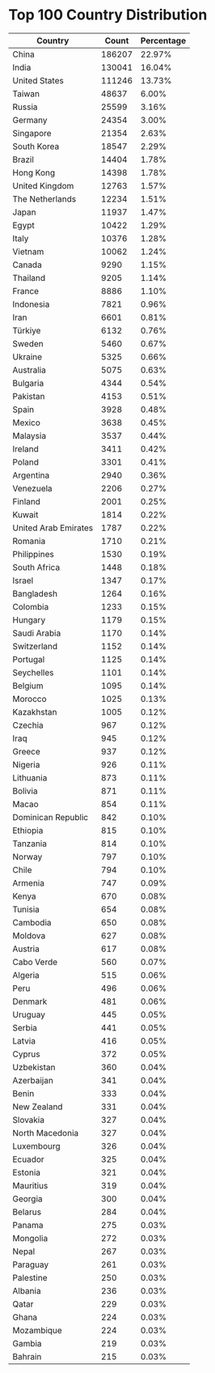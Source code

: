 # Top 100 Country Distribution
| Country | Count | Percentage |
|----|----|----|
| China | 186207 | 22.97% |
| India | 130041 | 16.04% |
| United States | 111246 | 13.73% |
| Taiwan | 48637 | 6.00% |
| Russia | 25599 | 3.16% |
| Germany | 24354 | 3.00% |
| Singapore | 21354 | 2.63% |
| South Korea | 18547 | 2.29% |
| Brazil | 14404 | 1.78% |
| Hong Kong | 14398 | 1.78% |
| United Kingdom | 12763 | 1.57% |
| The Netherlands | 12234 | 1.51% |
| Japan | 11937 | 1.47% |
| Egypt | 10422 | 1.29% |
| Italy | 10376 | 1.28% |
| Vietnam | 10062 | 1.24% |
| Canada | 9290 | 1.15% |
| Thailand | 9205 | 1.14% |
| France | 8886 | 1.10% |
| Indonesia | 7821 | 0.96% |
| Iran | 6601 | 0.81% |
| Türkiye | 6132 | 0.76% |
| Sweden | 5460 | 0.67% |
| Ukraine | 5325 | 0.66% |
| Australia | 5075 | 0.63% |
| Bulgaria | 4344 | 0.54% |
| Pakistan | 4153 | 0.51% |
| Spain | 3928 | 0.48% |
| Mexico | 3638 | 0.45% |
| Malaysia | 3537 | 0.44% |
| Ireland | 3411 | 0.42% |
| Poland | 3301 | 0.41% |
| Argentina | 2940 | 0.36% |
| Venezuela | 2206 | 0.27% |
| Finland | 2001 | 0.25% |
| Kuwait | 1814 | 0.22% |
| United Arab Emirates | 1787 | 0.22% |
| Romania | 1710 | 0.21% |
| Philippines | 1530 | 0.19% |
| South Africa | 1448 | 0.18% |
| Israel | 1347 | 0.17% |
| Bangladesh | 1264 | 0.16% |
| Colombia | 1233 | 0.15% |
| Hungary | 1179 | 0.15% |
| Saudi Arabia | 1170 | 0.14% |
| Switzerland | 1152 | 0.14% |
| Portugal | 1125 | 0.14% |
| Seychelles | 1101 | 0.14% |
| Belgium | 1095 | 0.14% |
| Morocco | 1025 | 0.13% |
| Kazakhstan | 1005 | 0.12% |
| Czechia | 967 | 0.12% |
| Iraq | 945 | 0.12% |
| Greece | 937 | 0.12% |
| Nigeria | 926 | 0.11% |
| Lithuania | 873 | 0.11% |
| Bolivia | 871 | 0.11% |
| Macao | 854 | 0.11% |
| Dominican Republic | 842 | 0.10% |
| Ethiopia | 815 | 0.10% |
| Tanzania | 814 | 0.10% |
| Norway | 797 | 0.10% |
| Chile | 794 | 0.10% |
| Armenia | 747 | 0.09% |
| Kenya | 670 | 0.08% |
| Tunisia | 654 | 0.08% |
| Cambodia | 650 | 0.08% |
| Moldova | 627 | 0.08% |
| Austria | 617 | 0.08% |
| Cabo Verde | 560 | 0.07% |
| Algeria | 515 | 0.06% |
| Peru | 496 | 0.06% |
| Denmark | 481 | 0.06% |
| Uruguay | 445 | 0.05% |
| Serbia | 441 | 0.05% |
| Latvia | 416 | 0.05% |
| Cyprus | 372 | 0.05% |
| Uzbekistan | 360 | 0.04% |
| Azerbaijan | 341 | 0.04% |
| Benin | 333 | 0.04% |
| New Zealand | 331 | 0.04% |
| Slovakia | 327 | 0.04% |
| North Macedonia | 327 | 0.04% |
| Luxembourg | 326 | 0.04% |
| Ecuador | 325 | 0.04% |
| Estonia | 321 | 0.04% |
| Mauritius | 319 | 0.04% |
| Georgia | 300 | 0.04% |
| Belarus | 284 | 0.04% |
| Panama | 275 | 0.03% |
| Mongolia | 272 | 0.03% |
| Nepal | 267 | 0.03% |
| Paraguay | 261 | 0.03% |
| Palestine | 250 | 0.03% |
| Albania | 236 | 0.03% |
| Qatar | 229 | 0.03% |
| Ghana | 224 | 0.03% |
| Mozambique | 224 | 0.03% |
| Gambia | 219 | 0.03% |
| Bahrain | 215 | 0.03% |

